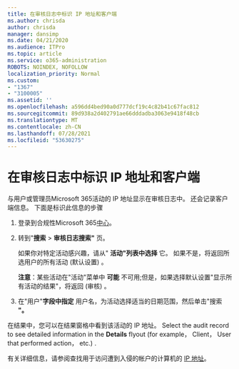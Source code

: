 ```yaml
---
title: 在审核日志中标识 IP 地址和客户端
ms.author: chrisda
author: chrisda
manager: dansimp
ms.date: 04/21/2020
ms.audience: ITPro
ms.topic: article
ms.service: o365-administration
ROBOTS: NOINDEX, NOFOLLOW
localization_priority: Normal
ms.custom:
- "1367"
- "3100005"
ms.assetid: ''
ms.openlocfilehash: a596dd4bed90a0d777dcf19c4c82b41c67fac812
ms.sourcegitcommit: 89d938a2d402791ae66dddadba3063e9418f48cb
ms.translationtype: MT
ms.contentlocale: zh-CN
ms.lasthandoff: 07/28/2021
ms.locfileid: "53630275"
---
```

# <a name="identify-ip-address-and-client-in-audit-logs"></a>在审核日志中标识 IP 地址和客户端

与用户或管理员Microsoft 365活动的 IP 地址显示在审核日志中。 还会记录客户端信息。 下面是标识此信息的步骤

1. 登录到合规性Microsoft 365[中心](https://protection.office.com/)。

2. 转到"**搜索**  >  **审核日志搜索"** 页。

   如果你对特定活动感兴趣，请从" **活动"列表中选择** 它。 如果不是，将返回所选用户的所有活动 (默认设置) 。

   **注意**：某些活动在"活动"菜单中 **可能** 不可用;但是，如果选择默认设置"显示所有活动的结果"，将返回 (审核) 。

3. 在"用户"**字段中指定** 用户名，为活动选择适当的日期范围，然后单击"搜索 **"。**

在结果中，您可以在结果窗格中看到该活动的 IP 地址。 Select the audit record to see detailed information in the **Details** flyout (for example， Client， User that performed action， etc.) .

有关详细信息，请参阅查找用于访问遭到入侵的帐户的计算机的 [IP 地址](/microsoft-365/compliance/auditing-troubleshooting-scenarios#find-the-ip-address-of-the-computer-used-to-access-a-compromised-account)。
